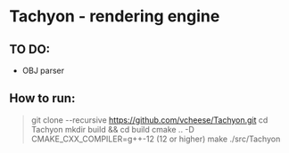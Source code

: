 # Tachyon - rendering engine

## TO DO:
- OBJ parser

## How to run:
> git clone --recursive https://github.com/vcheese/Tachyon.git
> cd Tachyon
> mkdir build && cd build
> cmake .. -D CMAKE_CXX_COMPILER=g++-12 (12 or higher)
> make
> ./src/Tachyon

